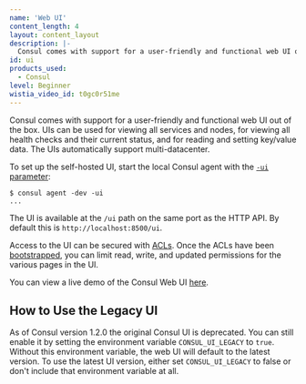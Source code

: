 ```yaml
---
name: 'Web UI'
content_length: 4
layout: content_layout
description: |-
  Consul comes with support for a user-friendly and functional web UI out of the box. In this guide we will explore the web UI.
id: ui
products_used:
  - Consul
level: Beginner
wistia_video_id: t0gc0r51me
---
```


Consul comes with support for a user-friendly and functional web UI out of the
box. UIs can be used for viewing all services and nodes, for viewing
all health checks and their current status, and for reading and setting
key/value data. The UIs automatically support multi-datacenter.

To set up the self-hosted UI, start the local Consul agent with the
[`-ui` parameter](https://consul.io/docs/agent/options.html#_ui):

```text
$ consul agent -dev -ui
...
```

The UI is available at the `/ui` path on the same port as the HTTP API.
By default this is `http://localhost:8500/ui`.

Access to the UI can be secured with [ACLs](/consul/advanced/day-1-operations/acl-guide#create-tokens-for-ui-use-optional-). Once the ACLs have been [bootstrapped](/consul/advanced/day-1-operations/acl-guide), you can limit read, write, and updated permissions for the various pages in the UI. 

You can view a live demo of the Consul Web UI
[here](http://demo.consul.io).

## How to Use the Legacy UI

As of Consul version 1.2.0 the original Consul UI is deprecated. You can
still enable it by setting the environment variable `CONSUL_UI_LEGACY` to `true`.
Without this environment variable, the web UI will default to the latest version.
To use the latest UI version, either set `CONSUL_UI_LEGACY` to false or don't
include that environment variable at all.
